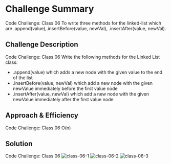 # Challenge Summary
Code Challenge: Class 06
To write three methods for the linked-list which are .append(value),.insertBefore(value, newVal), .insertAfter(value, newVal).

## Challenge Description
Code Challenge: Class 06
Write the following methods for the Linked List class:
* .append(value) which adds a new node with the given value to the end of the list
* .insertBefore(value, newVal) which add a new node with the given newValue immediately before the first value node
* .insertAfter(value, newVal) which add a new node with the given newValue immediately after the first value node

## Approach & Efficiency
Code Challenge: Class 06
O(n)

## Solution

Code Challenge: Class 06
![class-06-1](https://raw.githubusercontent.com/osama-hanoun-401-advanced-javascript/data-structures-and-algorithms/ll-insertions/assets/class-06-1.PNG)
![class-06-2](https://raw.githubusercontent.com/osama-hanoun-401-advanced-javascript/data-structures-and-algorithms/ll-insertions/assets/class-06-2.PNG)
![class-06-3](https://raw.githubusercontent.com/osama-hanoun-401-advanced-javascript/data-structures-and-algorithms/ll-insertions/assets/class-06-3.PNG)
